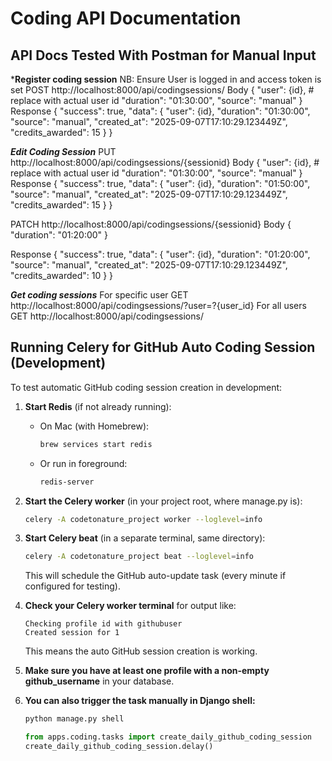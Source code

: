 # Coding API Documentation

## API Docs Tested With Postman for Manual Input
***Register coding session**
NB: Ensure User is logged in and access token is set
POST http://localhost:8000/api/codingsessions/
Body
{
  "user": {id}, # replace with actual user id
  "duration": "01:30:00",
  "source": "manual"
}
Response
{
    "success": true,
    "data": {
        "user": {id},
        "duration": "01:30:00",
        "source": "manual",
        "created_at": "2025-09-07T17:10:29.123449Z",
        "credits_awarded": 15
    }
}

***Edit Coding Session***
PUT http://localhost:8000/api/codingsessions/{sessionid}
Body
{
  "user": {id}, # replace with actual user id
  "duration": "01:30:00",
  "source": "manual"
}
Response
{
    "success": true,
    "data": {
        "user": {id},
        "duration": "01:50:00",
        "source": "manual",
        "created_at": "2025-09-07T17:10:29.123449Z",
        "credits_awarded": 15
    }
}

PATCH http://localhost:8000/api/codingsessions/{sessionid}
Body
{
  "duration": "01:20:00"
}

Response
{
    "success": true,
    "data": {
        "user": {id},
        "duration": "01:20:00",
        "source": "manual",
        "created_at": "2025-09-07T17:10:29.123449Z",
        "credits_awarded": 10
    }
}

***Get coding sessions***
For specific user
GET http://localhost:8000/api/codingsessions/?user=?{user_id}
For all users
GET http://localhost:8000/api/codingsessions/

## Running Celery for GitHub Auto Coding Session (Development)

To test automatic GitHub coding session creation in development:

1. **Start Redis** (if not already running):
   - On Mac (with Homebrew):
     ```sh
     brew services start redis
     ```
   - Or run in foreground:
     ```sh
     redis-server
     ```

2. **Start the Celery worker** (in your project root, where manage.py is):
   ```sh
   celery -A codetonature_project worker --loglevel=info
   ```

3. **Start Celery beat** (in a separate terminal, same directory):
   ```sh
   celery -A codetonature_project beat --loglevel=info
   ```
   This will schedule the GitHub auto-update task (every minute if configured for testing).

4. **Check your Celery worker terminal** for output like:
   ```
   Checking profile id with githubuser
   Created session for 1
   ```
   This means the auto GitHub session creation is working.

5. **Make sure you have at least one profile with a non-empty github_username** in your database.

6. **You can also trigger the task manually in Django shell:**
   ```sh
   python manage.py shell
   ```
   ```python
   from apps.coding.tasks import create_daily_github_coding_session
   create_daily_github_coding_session.delay()
   ```
